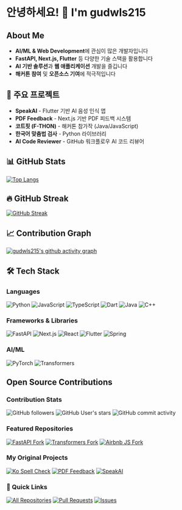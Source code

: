 # 안녕하세요! 👋 I'm gudwls215

##  About Me
-  **AI/ML & Web Development**에 관심이 많은 개발자입니다
-  **FastAPI, Next.js, Flutter** 등 다양한 기술 스택을 활용합니다
-  **AI 기반 솔루션**과 **웹 애플리케이션** 개발을 즐깁니다
-  **해커톤 참여** 및 **오픈소스 기여**에 적극적입니다

## 💼 주요 프로젝트
-  **SpeakAI** - Flutter 기반 AI 음성 인식 앱
-  **PDF Feedback** - Next.js 기반 PDF 피드백 시스템  
-  **코트핏 (F-THON)** - 해커톤 참가작 (Java/JavaScript)
-  **한국어 맞춤법 검사** - Python 라이브러리
-  **AI Code Reviewer** - GitHub 워크플로우 AI 코드 리뷰어



## 📊 GitHub Stats


[![Top Langs](https://github-readme-stats.vercel.app/api/top-langs/?username=gudwls215&layout=compact&theme=radical)](https://github.com/anuraghazra/github-readme-stats)

## 🔥 GitHub Streak

[![GitHub Streak](https://streak-stats.demolab.com/?user=gudwls215&theme=radical)](https://git.io/streak-stats)

## 📈 Contribution Graph

[![gudwls215's github activity graph](https://github-readme-activity-graph.vercel.app/graph?username=gudwls215&theme=react-dark)](https://github.com/ashutosh00710/github-readme-activity-graph)

## 🛠️ Tech Stack

### Languages
![Python](https://img.shields.io/badge/Python-3776AB?style=for-the-badge&logo=python&logoColor=white)
![JavaScript](https://img.shields.io/badge/JavaScript-F7DF1E?style=for-the-badge&logo=javascript&logoColor=black)
![TypeScript](https://img.shields.io/badge/TypeScript-007ACC?style=for-the-badge&logo=typescript&logoColor=white)
![Dart](https://img.shields.io/badge/Dart-0175C2?style=for-the-badge&logo=dart&logoColor=white)
![Java](https://img.shields.io/badge/Java-ED8B00?style=for-the-badge&logo=openjdk&logoColor=white)
![C++](https://img.shields.io/badge/C%2B%2B-00599C?style=for-the-badge&logo=c%2B%2B&logoColor=white)

### Frameworks & Libraries
![FastAPI](https://img.shields.io/badge/FastAPI-005571?style=for-the-badge&logo=fastapi)
![Next.js](https://img.shields.io/badge/Next.js-000000?style=for-the-badge&logo=next.js&logoColor=white)
![React](https://img.shields.io/badge/React-20232A?style=for-the-badge&logo=react&logoColor=61DAFB)
![Flutter](https://img.shields.io/badge/Flutter-02569B?style=for-the-badge&logo=flutter&logoColor=white)
![Spring](https://img.shields.io/badge/Spring-6DB33F?style=for-the-badge&logo=spring&logoColor=white)

### AI/ML
![PyTorch](https://img.shields.io/badge/PyTorch-EE4C2C?style=for-the-badge&logo=pytorch&logoColor=white)
![Transformers](https://img.shields.io/badge/🤗%20Transformers-FFD21E?style=for-the-badge)

##  Open Source Contributions

###  Contribution Stats
![GitHub followers](https://img.shields.io/github/followers/gudwls215?style=for-the-badge&logo=github&color=0969da)
![GitHub User's stars](https://img.shields.io/github/stars/gudwls215?style=for-the-badge&logo=github&color=ffd33d)
![GitHub commit activity](https://img.shields.io/github/commit-activity/y/gudwls215/gudwls215?style=for-the-badge&logo=github&color=39d353)

###  Featured Repositories
[![FastAPI Fork](https://img.shields.io/github/forks/gudwls215/fastapi?style=for-the-badge&logo=fastapi&label=FastAPI%20Fork&color=009688)](https://github.com/gudwls215/fastapi)
[![Transformers Fork](https://img.shields.io/github/forks/gudwls215/transformers?style=for-the-badge&logo=huggingface&label=🤗%20Transformers&color=FFD21E&logoColor=black)](https://github.com/gudwls215/transformers)
[![Airbnb JS Fork](https://img.shields.io/github/forks/gudwls215/airbnb?style=for-the-badge&logo=airbnb&label=Airbnb%20JS&color=FF5A5F)](https://github.com/gudwls215/airbnb)

###  My Original Projects
[![Ko Spell Check](https://img.shields.io/github/stars/gudwls215/ko-spell-check?style=for-the-badge&logo=python&label=Ko%20Spell%20Check&color=3776AB)](https://github.com/gudwls215/ko-spell-check)
[![PDF Feedback](https://img.shields.io/github/languages/top/gudwls215/pdf-feedback-nextjs?style=for-the-badge&logo=next.js&label=PDF%20Feedback&color=000000)](https://github.com/gudwls215/pdf-feedback-nextjs)
[![SpeakAI](https://img.shields.io/github/languages/top/gudwls215/speakai?style=for-the-badge&logo=flutter&label=SpeakAI&color=0175C2)](https://github.com/gudwls215/speakai)

### 🔗 Quick Links
[![All Repositories](https://img.shields.io/badge/All%20Repositories-21-2ea043?style=for-the-badge&logo=github)](https://github.com/gudwls215?tab=repositories)
[![Pull Requests](https://img.shields.io/badge/My%20Pull%20Requests-View-purple?style=for-the-badge&logo=github)](https://github.com/pulls?q=is%3Apr+author%3Agudwls215)
[![Issues](https://img.shields.io/badge/My%20Issues-View-d1242f?style=for-the-badge&logo=github)](https://github.com/issues?q=is%3Aissue+author%3Agudwls215)